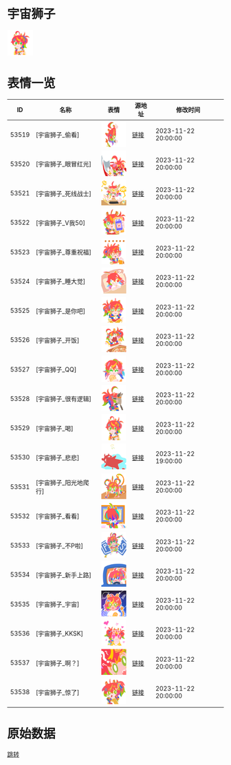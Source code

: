 # 宇宙狮子

<img src="./cover.png" height="60" alt="cover" />

# 表情一览

|ID|名称|表情|源地址|修改时间|
|----|----|----|----|----|
|53519|[宇宙狮子_偷看]|<img src="./pic/053519_%5B宇宙狮子_偷看%5D.png" height="60" alt="偷看"/>|[链接](https://i0.hdslb.com/bfs/garb/29c7401cd4323581e848c1e0071d6336998638a5.png)|2023-11-22 20:00:00|
|53520|[宇宙狮子_眼冒红光]|<img src="./pic/053520_%5B宇宙狮子_眼冒红光%5D.png" height="60" alt="眼冒红光"/>|[链接](https://i0.hdslb.com/bfs/garb/5cc5cc8101a339dd6bdb5365d096441972397dbd.png)|2023-11-22 20:00:00|
|53521|[宇宙狮子_死线战士]|<img src="./pic/053521_%5B宇宙狮子_死线战士%5D.png" height="60" alt="死线战士"/>|[链接](https://i0.hdslb.com/bfs/garb/74f7da5a425442bb100a75150defa4437b0b2043.png)|2023-11-22 20:00:00|
|53522|[宇宙狮子_V我50]|<img src="./pic/053522_%5B宇宙狮子_V我50%5D.png" height="60" alt="V我50"/>|[链接](https://i0.hdslb.com/bfs/garb/510c99253722ce839ef6ec53c06a4a8584d108a6.png)|2023-11-22 20:00:00|
|53523|[宇宙狮子_尊重祝福]|<img src="./pic/053523_%5B宇宙狮子_尊重祝福%5D.png" height="60" alt="尊重祝福"/>|[链接](https://i0.hdslb.com/bfs/garb/60b2624a992c5ea06313ba1f3633bf522effca78.png)|2023-11-22 20:00:00|
|53524|[宇宙狮子_睡大觉]|<img src="./pic/053524_%5B宇宙狮子_睡大觉%5D.png" height="60" alt="睡大觉"/>|[链接](https://i0.hdslb.com/bfs/garb/79c95b7bc2b3e713379d919b28c1c9040cec8c38.png)|2023-11-22 20:00:00|
|53525|[宇宙狮子_是你吧]|<img src="./pic/053525_%5B宇宙狮子_是你吧%5D.png" height="60" alt="是你吧"/>|[链接](https://i0.hdslb.com/bfs/garb/e6a401f06dcb715a5f9d895cc664dcb7f3b14367.png)|2023-11-22 20:00:00|
|53526|[宇宙狮子_开饭]|<img src="./pic/053526_%5B宇宙狮子_开饭%5D.png" height="60" alt="开饭"/>|[链接](https://i0.hdslb.com/bfs/garb/51f793675e5a063256904ab371651cee6b6b7d19.png)|2023-11-22 20:00:00|
|53527|[宇宙狮子_QQ]|<img src="./pic/053527_%5B宇宙狮子_QQ%5D.png" height="60" alt="QQ"/>|[链接](https://i0.hdslb.com/bfs/garb/c74c747494ccd865bc941f21a420f35c7b3986bb.png)|2023-11-22 20:00:00|
|53528|[宇宙狮子_很有逻辑]|<img src="./pic/053528_%5B宇宙狮子_很有逻辑%5D.png" height="60" alt="很有逻辑"/>|[链接](https://i0.hdslb.com/bfs/garb/14db3c786ed156006b923c5289b5f3183c28ad2c.png)|2023-11-22 20:00:00|
|53529|[宇宙狮子_喝]|<img src="./pic/053529_%5B宇宙狮子_喝%5D.png" height="60" alt="喝"/>|[链接](https://i0.hdslb.com/bfs/garb/3889b71d02f3e0df17b965b47e21594b9ef66c5c.png)|2023-11-22 20:00:00|
|53530|[宇宙狮子_悲悲]|<img src="./pic/053530_%5B宇宙狮子_悲悲%5D.png" height="60" alt="悲悲"/>|[链接](https://i0.hdslb.com/bfs/garb/0160aa33c9086e4dd35912beb70e4778b448a97b.png)|2023-11-22 19:00:00|
|53531|[宇宙狮子_阳光地爬行]|<img src="./pic/053531_%5B宇宙狮子_阳光地爬行%5D.png" height="60" alt="阳光地爬行"/>|[链接](https://i0.hdslb.com/bfs/garb/1fb4eae508cfd36cd25b2ac5256df828838c892e.png)|2023-11-22 20:00:00|
|53532|[宇宙狮子_看看]|<img src="./pic/053532_%5B宇宙狮子_看看%5D.png" height="60" alt="看看"/>|[链接](https://i0.hdslb.com/bfs/garb/82e835b0aaedaa9d46dc6986fd35fbd8b5575710.png)|2023-11-22 20:00:00|
|53533|[宇宙狮子_不P啦]|<img src="./pic/053533_%5B宇宙狮子_不P啦%5D.png" height="60" alt="不P啦"/>|[链接](https://i0.hdslb.com/bfs/garb/de351a34f1c2bd64508d361be156c9694a1d072c.png)|2023-11-22 20:00:00|
|53534|[宇宙狮子_新手上路]|<img src="./pic/053534_%5B宇宙狮子_新手上路%5D.png" height="60" alt="新手上路"/>|[链接](https://i0.hdslb.com/bfs/garb/6550d9204c6842aa57647e97b8b07438ec714881.png)|2023-11-22 20:00:00|
|53535|[宇宙狮子_宇宙]|<img src="./pic/053535_%5B宇宙狮子_宇宙%5D.png" height="60" alt="宇宙"/>|[链接](https://i0.hdslb.com/bfs/garb/34145f4dcd888091e90e74fa6fe211d095273220.png)|2023-11-22 20:00:00|
|53536|[宇宙狮子_KKSK]|<img src="./pic/053536_%5B宇宙狮子_KKSK%5D.png" height="60" alt="KKSK"/>|[链接](https://i0.hdslb.com/bfs/garb/48e4b7e60f5ff3dd1ee481f20fd463d974813d12.png)|2023-11-22 20:00:00|
|53537|[宇宙狮子_啊？]|<img src="./pic/053537_%5B宇宙狮子_啊？%5D.png" height="60" alt="啊？"/>|[链接](https://i0.hdslb.com/bfs/garb/278ed565fb971f3eba27467543383faba7fc94fa.png)|2023-11-22 20:00:00|
|53538|[宇宙狮子_惊了]|<img src="./pic/053538_%5B宇宙狮子_惊了%5D.png" height="60" alt="惊了"/>|[链接](https://i0.hdslb.com/bfs/garb/922c66fc22c4024432c340e30355c0319eb5cb1e.png)|2023-11-22 20:00:00|

# 原始数据

[跳转](./raw.json)

